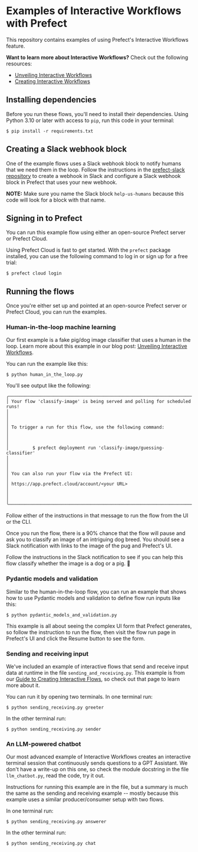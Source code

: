 # Examples of Interactive Workflows with Prefect

This repository contains examples of using Prefect's Interactive Workflows
feature.

**Want to learn more about Interactive Workflows?** Check out the following resources:
- [Unveiling Interactive Workflows](https://www.prefect.io/blog/unveiling-interactive-workflows)
- [Creating Interactive Workflows](https://docs.prefect.io/latest/guides/creating-interactive-workflows/)

## Installing dependencies

Before you run these flows, you'll need to install their dependencies. Using
Python 3.10 or later with access to `pip`, run this code in your terminal:

    $ pip install -r requirements.txt
    
## Creating a Slack webhook block

One of the example flows uses a Slack webhook block to notify humans that we
need them in the loop. Follow the instructions in the [prefect-slack
repository](https://prefecthq.github.io/prefect-slack/) to create a webhook in
Slack and configure a Slack webhook block in Prefect that uses your new webhook.

**NOTE:** Make sure you name the Slack block `help-us-humans` because this code
will look for a block with that name.

## Signing in to Prefect

You can run this example flow using either an open-source Prefect
server or Prefect Cloud.

Using Prefect Cloud is fast to get started. With the `prefect` package
installed, you can use the following command to log in or sign up for 
a free trial:

    $ prefect cloud login

## Running the flows

Once you're either set up and pointed at an open-source Prefect server or
Prefect Cloud, you can run the examples.

### Human-in-the-loop machine learning

Our first example is a fake pig/dog image classifier that uses a human in the
loop. Learn more about this example in our blog post: [Unveiling Interactive Workflows](https://www.prefect.io/blog/unveiling-interactive-workflows?utm_campaign=Full+Broadcast+1%2F30&utm_content=Cloud+Broadcast&utm_medium=email_action&utm_source=email).

You can run the example like this:

    $ python human_in_the_loop.py
    
You'll see output like the following:

```
╭────────────────────────────────────────────────────────────────────────────────────────────────────────────────────────────────────────────────────────────────────╮
│ Your flow 'classify-image' is being served and polling for scheduled runs!                                                                                         │
│                                                                                                                                                                    │
│ To trigger a run for this flow, use the following command:                                                                                                         │
│                                                                                                                                                                    │
│         $ prefect deployment run 'classify-image/guessing-classifier'                                                                                              │
│                                                                                                                                                                    │
│ You can also run your flow via the Prefect UI:                                                                                                                     │
│ https://app.prefect.cloud/account/<your URL>                                                                                                                       │
│                                                                                                                                                                    │
╰────────────────────────────────────────────────────────────────────────────────────────────────────────────────────────────────────────────────────────────────────╯
```

Follow either of the instructions in that message to run the flow from the UI or
the CLI.

Once you run the flow, there is a 90% chance that the flow will pause and ask
you to classify an image of an intriguing dog breed. You should see a Slack
notification with links to the image of the pug and Prefect's UI.

Follow the instructions in the Slack notification to see if you can help this
flow classify whether the image is a dog or a pig. 🤔


### Pydantic models and validation

Similar to the human-in-the-loop flow, you can run an example that shows how to
use Pydantic models and validation to define flow run inputs like this:

    $ python pydantic_models_and_validation.py

This example is all about seeing the complex UI form that Prefect generates,
so follow the instruction to run the flow, then visit the flow run page in
Prefect's UI and click the Resume button to see the form.

### Sending and receiving input

We've included an example of interactive flows that send and receive input
data at runtime in the file `sending_and_receiving.py`. This example is
from our [Guide to Creating Interactive Flows](https://www.askmarvin.ai/welcome/tutorial/#getting-an-openai-api-key),
so check out that page to learn more about it.

You can run it by opening two terminals. In one terminal run:

    $ python sending_receiving.py greeter
    
In the other terminal run:

    $ python sending_receiving.py sender

### An LLM-powered chatbot

Our most advanced example of Interactive Workflows creates an interactive
terminal session that continuously sends questions to a GPT Assistant.
We don't have a write-up on this one, so check the module docstring in
the file `llm_chatbot.py`, read the code, try it out.

Instructions for running this example are in the file, but a summary is
much the same as the sending and receiving example -- mostly because this
example uses a similar producer/consumer setup with two flows.

In one terminal run:

    $ python sending_receiving.py answerer
    
In the other terminal run:

    $ python sending_receiving.py chat
